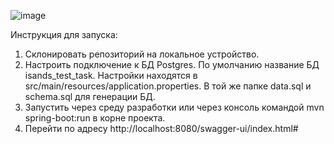 ![image](https://github.com/ma3xim/isands_test_task/assets/29982333/3d255c1e-5079-41f8-96c1-cc392ae4cbc3)


Инструкция для запуска:
1. Склонировать репозиторий на локальное устройство.
2. Настроить подключение к БД Postgres. По умолчанию название БД isands_test_task. Настройки находятся в src/main/resources/application.properties. В той же папке data.sql и schema.sql для генерации БД.
3. Запустить через среду разработки или через консоль командой mvn spring-boot:run в корне проекта.
4. Перейти по адресу http://localhost:8080/swagger-ui/index.html#
